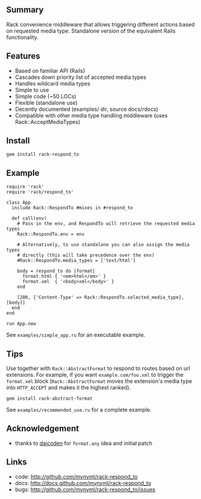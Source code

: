 Summary
-------
Rack convenience middleware that allows triggering different actions based on
requested media type. Standalone version of the equivalent Rails functionality.

Features
--------
* Based on familiar API (Rails)
* Cascades down priority list of accepted media types
* Handles wildcard media types
* Simple to use
* Simple code (~50 LOCs)
* Flexible (standalone use)
* Decently documented (examples/ dir, source docs/rdocs)
* Compatible with other media type handling middleware (uses Rack::AcceptMediaTypes)

Install
-------

    gem install rack-respond_to

Example
-------

    require 'rack'
    require 'rack/respond_to'

    class App
      include Rack::RespondTo #mixes in #respond_to

      def call(env)
        # Pass in the env, and RespondTo will retrieve the requested media types
        Rack::RespondTo.env = env

        # Alternatively, to use standalone you can also assign the media types
        # directly (this will take precedence over the env)
        #Rack::RespondTo.media_types = ['text/html']

        body = respond_to do |format|
          format.html { '<em>html</em>' }
          format.xml  { '<body>xml</body>' }
        end

        [200, {'Content-Type' => Rack::RespondTo.selected_media_type}, [body]]
      end
    end

    run App.new

See `examples/simple_app.ru` for an executable example.

Tips
----
Use together with `Rack::AbstractFormat` to respond to routes based on url
extensions. For example, if you want `example.com/foo.xml` to trigger the
`format.xml` block (`Rack::AbstractFormat` moves the extension's media type
into `HTTP_ACCEPT` and makes it the highest ranked).

  `gem install rack-abstract-format`

See `examples/recommended_use.ru` for a complete example.

Acknowledgement
---------------
* thanks to [daicoden][1] for `format.any` idea and initial patch

Links
-----

* code: http://github.com/mynyml/rack-respond_to
* docs: http://docs.github.com/mynyml/rack-respond_to
* bugs: http://github.com/mynyml/rack-respond_to/issues


[1]: http://github.com/daicoden
